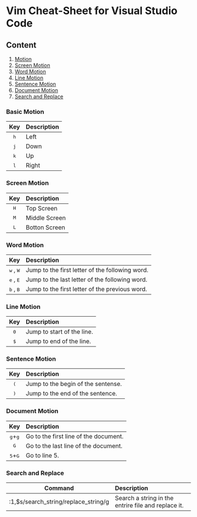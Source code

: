 # Vim Cheat-Sheet for Visual Studio Code

## Content
1. [Motion](#basic-motion)
2. [Screen Motion](#screen-motion)
3. [Word Motion](#word-motion)
4. [Line Motion](#line-motion)
5. [Sentence Motion](#sentence-motion)
6. [Document Motion](#document-motion)
7. [Search and Replace](#search-and-replace)

### Basic Motion

| Key | Description |
|:--:|:--|
| <kbd>h</kbd> | Left |
| <kbd>j</kbd> | Down |
| <kbd>k</kbd> | Up |
| <kbd>l</kbd> | Right |

### Screen Motion
| Key | Description |
|:--:|:--|
| <kbd>H</kbd> | Top Screen |
| <kbd>M</kbd> | Middle Screen | 
| <kbd>L</kbd> | Botton Screen |

### Word Motion
| Key | Description |
|:--:|:--|
| <kbd>w</kbd> , <kbd>W</kbd> | Jump to the first letter of the following word. |
| <kbd>e</kbd> , <kbd>E</kbd> | Jump to the last letter of the following word.|
| <kbd>b</kbd> , <kbd>B</kbd> | Jump to the first letter of the previous word. |

### Line Motion
| Key | Description |
|:--:|:--|
| <kbd>0</kbd> | Jump to start of the line.|
| <kbd>$</kbd> | Jump to end of the line.|

### Sentence Motion
| Key | Description |
|:--:|:--|
| <kbd>(</kbd> | Jump to the begin of the sentense. | 
| <kbd>)</kbd> | Jump to the end of the sentence.|

### Document Motion
| Key | Description |
|:--:|:--|                         
| <kbd>g</kbd>+<kbd>g</kbd>  | Go to the first line of the document. |
| <kbd>G</kbd> | Go to the last line of the document. 
| <kbd>5</kbd>+<kbd>G</kbd>  | Go to line 5. |

### Search and Replace
| Command | Description |
|:--:|:--|
|:1,$s/search_string/replace_string/g| Search a string in the entrire file and replace it.
